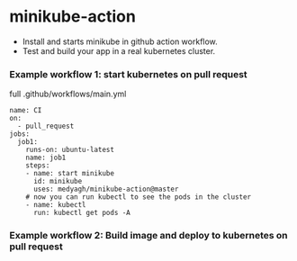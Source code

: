 # minikube-action
- Install and starts minikube in github action workflow.
- Test and build your app in a real kubernetes cluster.

### Example workflow 1: start kubernetes on pull request

full  .github/workflows/main.yml
```
name: CI
on:   
  - pull_request
jobs:
  job1:
    runs-on: ubuntu-latest
    name: job1
    steps:
    - name: start minikube 
      id: minikube
      uses: medyagh/minikube-action@master
    # now you can run kubectl to see the pods in the cluster
    - name: kubectl 
      run: kubectl get pods -A
```


### Example workflow 2: Build image and deploy to kubernetes on pull request

